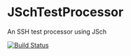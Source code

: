 # JSchTestProcessor
An SSH test processor using JSch

[![Build Status](https://travis-ci.org/testify/JSchTestProcessor.svg?branch=master)](https://travis-ci.org/testify/JSchTestProcessor)
